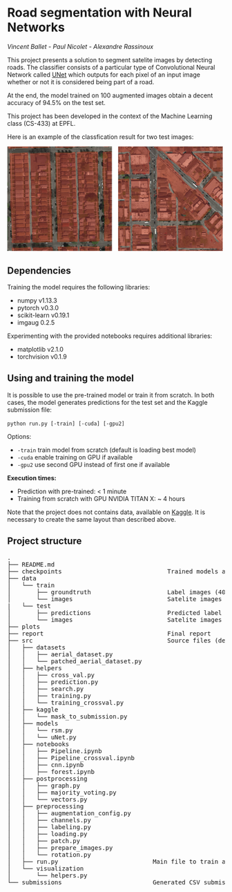 # Road segmentation with Neural Networks

_Vincent Ballet - Paul Nicolet - Alexandre Rassinoux_


This project presents a solution to segment satelite images by detecting roads.
The classifier consists of a particular type of Convolutional Neural Network called [UNet](https://arxiv.org/abs/1505.04597) which outputs for each pixel of an input image whether or not it is considered being part of a road.

At the end, the model trained on 100 augmented images obtain a decent accuracy of 94.5% on the test set.  

This project has been developed in the context of the Machine Learning class (CS-433) at EPFL.

Here is an example of the classfication result for two test images: 

<img src="./assets/maps.png" alt="Result example" style="width: 500px;"/>

## Dependencies
Training the model requires the following libraries: 

* numpy v1.13.3
* pytorch v0.3.0
* scikit-learn v0.19.1
* imgaug 0.2.5

Experimenting with the provided notebooks requires additional libraries: 
* matplotlib v2.1.0
* torchvision v0.1.9


## Using and training the model

It is possible to use the pre-trained model or train it from scratch. In both cases, the model generates predictions for the test set and the Kaggle submission file:

```python run.py [-train] [-cuda] [-gpu2]```

Options: 
* `-train` train model from scratch (default is loading best model)
* `-cuda` enable training on GPU if available
* `-gpu2` use second GPU instead of first one if available

**Execution times:**
* Prediction with pre-trained: < 1 minute
* Training from scratch with GPU NVIDIA TITAN X: ~ 4 hours

Note that the project does not contains data, available on [Kaggle](https://www.kaggle.com/c/epfml17-segmentation/data). It is necessary to create the same layout than described above.

## Project structure
<pre>
.
├── README.md
├── checkpoints                             Trained models as .pt file
├── data            
│   └── train
│       ├── groundtruth                     Label images (400x400)
│       └── images                          Satelite images (400x400)
|   └── test
│       ├── predictions                     Predicted label images (608x608)
│       └── images                          Satelite images (608x608)
├── plots   
├── report                                  Final report
├── src                                     Source files (descriptions are in files directly)
│   ├── datasets                        
│   │   ├── aerial_dataset.py
│   │   └── patched_aerial_dataset.py
│   ├── helpers
│   │   ├── cross_val.py
│   │   ├── prediction.py
│   │   ├── search.py
│   │   ├── training.py
│   │   └── training_crossval.py
│   ├── kaggle
│   │   └── mask_to_submission.py
│   ├── models
│   │   └── rsm.py
│   │   └── uNet.py
│   ├── notebooks
│   │   ├── Pipeline.ipynb
│   │   ├── Pipeline_crossval.ipynb
│   │   ├── cnn.ipynb
│   │   ├── forest.ipynb
│   ├── postprocessing
│   │   ├── graph.py
│   │   ├── majority_voting.py
│   │   └── vectors.py
│   ├── preprocessing
│   │   ├── augmentation_config.py
│   │   ├── channels.py
│   │   ├── labeling.py
│   │   ├── loading.py
│   │   ├── patch.py
│   │   ├── prepare_images.py
│   │   └── rotation.py
│   ├── run.py                          Main file to train and generate predictions
│   └── visualization
│       └── helpers.py
└── submissions                         Generated CSV submissions for Kaggle
</pre>
